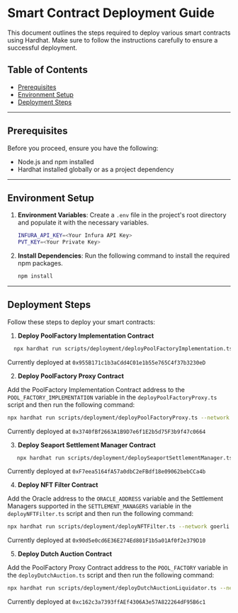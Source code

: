 # Smart Contract Deployment Guide

This document outlines the steps required to deploy various smart contracts using Hardhat. Make sure to follow the instructions carefully to ensure a successful deployment.

## Table of Contents

- [Prerequisites](#prerequisites)
- [Environment Setup](#environment-setup)
- [Deployment Steps](#deployment-steps)

---

## Prerequisites

Before you proceed, ensure you have the following:

- Node.js and npm installed
- Hardhat installed globally or as a project dependency

---

## Environment Setup

1. **Environment Variables**: Create a `.env` file in the project's root directory and populate it with the necessary variables.

   ```bash
   INFURA_API_KEY=<Your Infura API Key>
   PVT_KEY=<Your Private Key>
   ```

2. **Install Dependencies**: Run the following command to install the required npm packages.

   ```bash
   npm install
   ```

---

## Deployment Steps

Follow these steps to deploy your smart contracts:

1. **Deploy PoolFactory Implementation Contract**

```bash
  npx hardhat run scripts/deployment/deployPoolFactoryImplementation.ts --network goerli
```

Currently deployed at `0x955B171c1b3aCdd4C01e1b55e765C4f37b3230eD`

2. **Deploy PoolFactory Proxy Contract**

Add the PoolFactory Implementation Contract address to the `POOL_FACTORY_IMPLEMENTATION` variable in the `deployPoolFactoryProxy.ts` script and then run the following command:

```bash
npx hardhat run scripts/deployment/deployPoolFactoryProxy.ts --network goerli
```

Currently deployed at `0x3740fBf2663A1B9D7e6f1E2b5d75F3b9f47c0664`

3. **Deploy Seaport Settlement Manager Contract**

```bash
   npx hardhat run scripts/deployment/deploySeaportSettlementManager.ts --network goerli
```

Currently deployed at `0xF7eea5164fA57a0dbC2eFBdf18e09062bebCCa4b`

4. **Deploy NFT Filter Contract**

Add the Oracle address to the `ORACLE_ADDRESS` variable and the Settlement Managers supported in the `SETTLEMENT_MANAGERS` variable in the `deployNFTFilter.ts` script and then run the following command:

```bash
npx hardhat run scripts/deployment/deployNFTFilter.ts --network goerli
```

Currently deployed at `0x90d5e0cd6E36E274Ed801F1b5a01Af0f2e379D10`

5. **Deploy Dutch Auction Contract**

Add the PoolFactory Proxy Contract address to the `POOL_FACTORY` variable in the `deployDutchAuction.ts` script and then run the following command:

```bash
npx hardhat run scripts/deployment/deployDutchAuctionLiquidator.ts --network goerli
```

Currently deployed at `0xc162c3a7393ffAEf4306A3e57A822264dF95B6c1`
